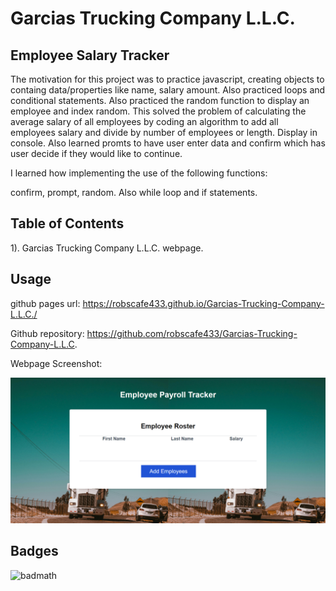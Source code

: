 

# Garcias Trucking Company L.L.C.

## Employee Salary Tracker


The motivation for this project was to practice javascript, creating objects to containg data/properties like name, salary amount. Also practiced loops and conditional statements. Also practiced the random function to display an employee and index random. 
This solved the problem of calculating the average salary of all employees by coding an algorithm to add all employees salary and divide by number of employees or length. Display in console. Also learned promts to have user enter data and confirm which has user decide if they would like to continue.

I learned how implementing the use of the following functions:

 confirm, prompt, random.
 Also while loop and if statements.

## Table of Contents

1). Garcias Trucking Company L.L.C. webpage.

## Usage

github pages url: https://robscafe433.github.io/Garcias-Trucking-Company-L.L.C./

Github repository: https://github.com/robscafe433/Garcias-Trucking-Company-L.L.C.


Webpage Screenshot:

   ![Screen print of web page.](GarciasTruckingCompanyL.L.C.png)


## Badges

![badmath](https://img.shields.io/github/languages/top/lernantino/badmath)

